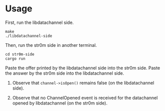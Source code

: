 # Usage
First, run the libdatachannel side.
```
make
./libdatachannel-side
```

Then, run the str0m side in another terminal.
```
cd str0m-side
cargo run
```

Paste the offer printed by the libdatachannel side into the str0m side.
Paste the answer by the str0m side into the libdatachannel side.
1. Observe that `channel->isOpen()` remains false (on the libdatachannel side).

2. Observe that no ChannelOpened event is received for the datachannel opened by libdatachannel (on the str0m side).
